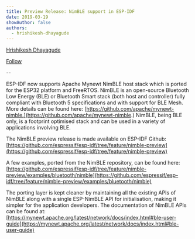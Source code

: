 ```yaml
---
title: Preview Release: NimBLE support in ESP-IDF
date: 2019-03-19
showAuthor: false
authors: 
  - hrishikesh-dhayagude
---
```

[Hrishikesh Dhayagude](https://medium.com/@dhrishi?source=post_page-----a4d6daf9b954--------------------------------)

[Follow](https://medium.com/m/signin?actionUrl=https%3A%2F%2Fmedium.com%2F_%2Fsubscribe%2Fuser%2Fd9449153a291&operation=register&redirect=https%3A%2F%2Fblog.espressif.com%2Fpreview-release-nimble-support-in-esp-idf-a4d6daf9b954&user=Hrishikesh+Dhayagude&userId=d9449153a291&source=post_page-d9449153a291----a4d6daf9b954---------------------post_header-----------)

--

ESP-IDF now supports Apache Mynewt NimBLE host stack which is ported for the ESP32 platform and FreeRTOS. NimBLE is an open-source Bluetooth Low Energy (BLE) or Bluetooth Smart stack (both host and controller) fully compliant with Bluetooth 5 specifications and with support for BLE Mesh. More details can be found here: [https://github.com/apache/mynewt-nimble.](https://github.com/apache/mynewt-nimble.) NimBLE, being BLE only, is a footprint optimised stack and can be used in a variety of applications involving BLE.

The NimBLE preview release is made available on ESP-IDF Github: [https://github.com/espressif/esp-idf/tree/feature/nimble-preview](https://github.com/espressif/esp-idf/tree/feature/nimble-preview)

A few examples, ported from the NimBLE repository, can be found here: [https://github.com/espressif/esp-idf/tree/feature/nimble-preview/examples/bluetooth/nimble](https://github.com/espressif/esp-idf/tree/feature/nimble-preview/examples/bluetooth/nimble)

The porting layer is kept cleaner by maintaining all the existing APIs of NimBLE along with a single ESP-NimBLE API for initialisation, making it simpler for the application developers. The documentation of NimBLE APIs can be found at: [https://mynewt.apache.org/latest/network/docs/index.html#ble-user-guide](https://mynewt.apache.org/latest/network/docs/index.html#ble-user-guide)
